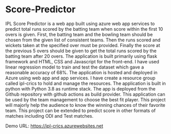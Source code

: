 # Score-Predictor

  IPL Score Predictor is a web app built using azure web app services to predict total runs scored by the batting team when score within the first 10 overs is given. First, the batting team and the bowling team should be chosen from the given list of consistent teams. Then the runs scored and wickets taken at the specified over must be provided. Finally the score at the previous 5 overs should be given to get the total runs scored by the batting team after 20 overs.
  The application is built primarily using flask framework and HTML, CSS and Javascript for the front-end. I have used linear regression model to train and test the dataset which gave a reasonable accuracy of 68%. 
  The application is hosted and deployed in Azure using web app and app services. I have create a resource group called ipl-crics to hold and manage the resources. The application is built in python with Python 3.8 as runtime stack. The app is deployed from the Github repository with github actions as build provider.
  This application can be used by the team management to choose the best fit player. This project will majorly help the audience to know the winning chances of their favorite team. This project can be extended to predict score in other formats of matches including ODI and Test matches. 
  
  Demo URL: https://ipl-crics.azurewebsites.net
